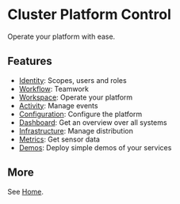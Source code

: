 # Cluster Platform Control

Operate your platform with ease.

## Features

- [Identity](../identity/README.md): Scopes, users and roles
- [Workflow](../workflow/README.md): Teamwork
- [Workspace](../workspace/README.md): Operate your platform
- [Activity](../activity/README.md): Manage events
- [Configuration](../configuration/README.md): Configure the platform
- [Dashboard](../dashboard/README.md): Get an overview over all systems
- [Infrastructure](../infrastructure/README.md): Manage distribution
- [Metrics](../metrics/README.md): Get sensor data
- [Demos](../demos/README.md): Deploy simple demos of your services

## More

See [Home](../site/src/index.md).
